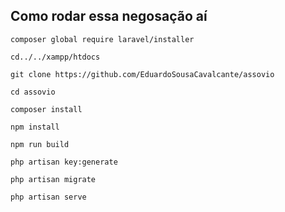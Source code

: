 ## Como rodar essa negosação aí

`composer global require laravel/installer`

`cd../../xampp/htdocs`

`git clone https://github.com/EduardoSousaCavalcante/assovio`

`cd assovio`

`composer install`

`npm install`

`npm run build`

`php artisan key:generate`

`php artisan migrate`

`php artisan serve`
